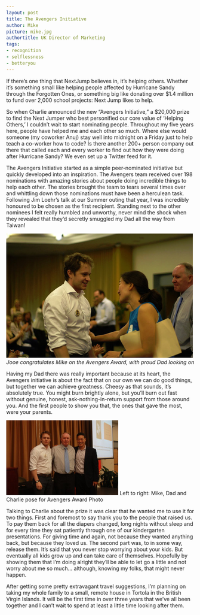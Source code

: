 ```yaml
---
layout: post
title: The Avengers Initiative
author: Mike
picture: mike.jpg
authortitle: UK Director of Marketing
tags:
- recognition
- selflessness
- betteryou
---
```


If there’s one thing that NextJump believes in, it’s helping others. Whether it’s something small like helping people affected by Hurricane Sandy through the Forgotten Ones, or something big like donating over $1.4 million to fund over 2,000 school projects: Next Jump likes to help.

So when Charlie announced the new “Avengers Initiative,” a $20,000 prize to find the Next Jumper who best personified our core value of ‘Helping Others,’ I couldn’t wait to start nominating people. Throughout my five years here, people have helped me and each other so much. Where else would someone (my coworker Anuj) stay well into midnight on a Friday just to help teach a co-worker how to code? Is there another 200+ person company out there that called each and every worker to find out how they were doing after Hurricane Sandy? We even set up a Twitter feed for it.

The Avengers Initiative started as a simple peer-nominated initiative but quickly developed into an inspiration. The Avengers team received over 198 nominations with amazing stories about people doing incredible things to help each other. The stories brought the team to tears several times over and whittling down those nominations must have been a herculean task. Following Jim Loehr’s talk at our Summer outing that year, I was incredibly honoured to be chosen as the first recipient. Standing next to the other nominees I felt really humbled and unworthy, never mind the shock when they revealed that they’d secretly smuggled my Dad all the way from Taiwan!

![Jooe and Mike](/images/the-avengers-initiative-1.jpg)
*Jooe congratulates Mike on the Avengers Award, with proud Dad looking on*

Having my Dad there was really important because at its heart, the Avengers initiative is about the fact that on our own we can do good things, but together we can achieve greatness. Cheesy as that sounds, it’s absolutely true. You might burn brightly alone, but you’ll burn out fast without genuine, honest, ask-nothing-in-return support from those around you. And the first people to show you that, the ones that gave the most, were your parents.

![Mike, Dad and Charlie](/images/the-avengers-initiative-2.jpg)
Left to right: Mike, Dad and Charlie pose for Avengers Award Photo

Talking to Charlie about the prize it was clear that he wanted me to use it for two things. First and foremost to say thank you to the people that raised us. To pay them back for all the diapers changed, long nights without sleep and for every time they sat patiently through one of our kindergarten presentations. For giving time and again, not because they wanted anything back, but because they loved us. The second part was, to in some way, release them. It’s said that you never stop worrying about your kids. But eventually all kids grow up and can take care of themselves. Hopefully by showing them that I’m doing alright they’ll be able to let go a little and not worry about me so much… although, knowing my folks, that might never happen.

After getting some pretty extravagant travel suggestions, I’m planning on taking my whole family to a small, remote house in Tortola in the British Virgin Islands. It will be the first time in over three years that we’ve all been together and I can’t wait to spend at least a little time looking after them.
